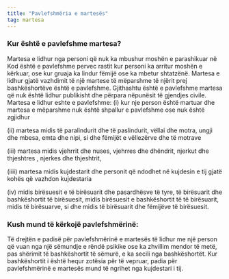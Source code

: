 ```yaml
---
title: "Pavlefshmëria e martesës"
tag: martesa
---
```


### Kur është e pavlefshme martesa?

Martesa e lidhur nga personi që nuk ka mbushur moshën e parashikuar në  Kod është e pavlefshme pervec rastit kur personi ka arritur moshën e kërkuar, ose kur gruaja ka lindur fëmijë ose ka mbetur shtatzënë.
Martesa e lidhur gjatë vazhdimit të një martese të mëparshme të njërit prej bashkëshortëve është e pavlefshme.
Gjithashtu është e pavlefshme martesa që nuk është lidhur publikisht dhe përpara nëpunësit të gjendjes civile.
Martesa e lidhur  eshte e pavlefshme:
(i) kur nje  person  është martuar dhe  martesa e mëparshme nuk është shpallur e pavlefshme ose nuk është zgjidhur 

(ii) martesa midis  të paralindurit dhe të paslindurit, vëllai dhe motra, ungji dhe mbesa, emta dhe nipi, si dhe fëmijët e vëllezërve dhe të motrave 

(iii) martesa midis vjehrrit  dhe nuses, vjehrres  dhe dhëndrit, njerkut dhe thjeshtres , njerkes dhe thjeshtrit, 

(iiii)  martesa midis kujdestarit dhe personit që ndodhet në kujdesin e tij gjatë kohës që vazhdon kujdestaria 

(iv)  midis birësuesit e të birësuarit dhe pasardhësve të tyre, të birësuarit dhe bashkëshortit të birësuesit, midis birësuesit e bashkëshortit të të birësuarit, midis të birësuarve, si dhe midis të birësuarit dhe fëmijëve të birësuesit.

### Kush mund të kërkojë pavlefshmërinë:
Të drejtën e padisë për pavlefshmërinë e martesës të lidhur me një person që vuan nga një sëmundje e rëndë psikike ose ka zhvillim mendor të metë, pas shërimit të bashkëshortit të sëmurë, e ka secili nga bashkëshortët.
Kur bashkëshortit i është hequr zotësia për të vepruar, padia për pavlefshmërinë e martesës mund të ngrihet nga kujdestari i tij.

